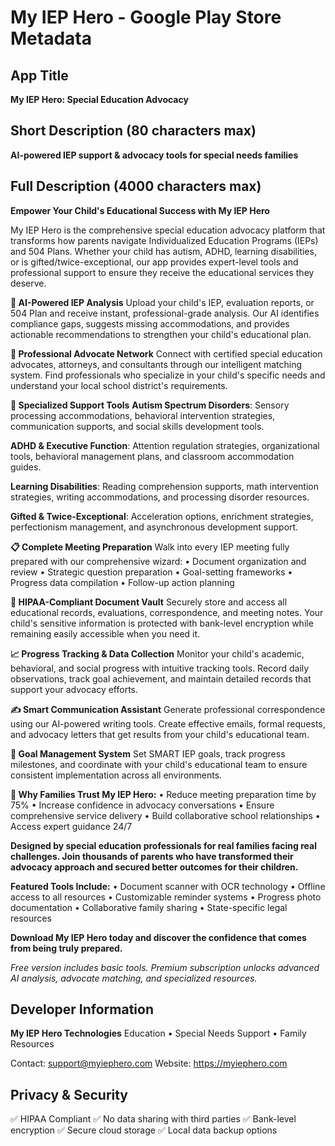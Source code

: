 # My IEP Hero - Google Play Store Metadata

## App Title
**My IEP Hero: Special Education Advocacy**

## Short Description (80 characters max)
**AI-powered IEP support & advocacy tools for special needs families**

## Full Description (4000 characters max)

**Empower Your Child's Educational Success with My IEP Hero**

My IEP Hero is the comprehensive special education advocacy platform that transforms how parents navigate Individualized Education Programs (IEPs) and 504 Plans. Whether your child has autism, ADHD, learning disabilities, or is gifted/twice-exceptional, our app provides expert-level tools and professional support to ensure they receive the educational services they deserve.

**🤖 AI-Powered IEP Analysis**
Upload your child's IEP, evaluation reports, or 504 Plan and receive instant, professional-grade analysis. Our AI identifies compliance gaps, suggests missing accommodations, and provides actionable recommendations to strengthen your child's educational plan.

**👥 Professional Advocate Network**
Connect with certified special education advocates, attorneys, and consultants through our intelligent matching system. Find professionals who specialize in your child's specific needs and understand your local school district's requirements.

**🧩 Specialized Support Tools**
**Autism Spectrum Disorders**: Sensory processing accommodations, behavioral intervention strategies, communication supports, and social skills development tools.

**ADHD & Executive Function**: Attention regulation strategies, organizational tools, behavioral management plans, and classroom accommodation guides.

**Learning Disabilities**: Reading comprehension supports, math intervention strategies, writing accommodations, and processing disorder resources.

**Gifted & Twice-Exceptional**: Acceleration options, enrichment strategies, perfectionism management, and asynchronous development support.

**📋 Complete Meeting Preparation**
Walk into every IEP meeting fully prepared with our comprehensive wizard:
• Document organization and review
• Strategic question preparation
• Goal-setting frameworks
• Progress data compilation
• Follow-up action planning

**🔐 HIPAA-Compliant Document Vault**
Securely store and access all educational records, evaluations, correspondence, and meeting notes. Your child's sensitive information is protected with bank-level encryption while remaining easily accessible when you need it.

**📈 Progress Tracking & Data Collection**
Monitor your child's academic, behavioral, and social progress with intuitive tracking tools. Record daily observations, track goal achievement, and maintain detailed records that support your advocacy efforts.

**✍️ Smart Communication Assistant**
Generate professional correspondence using our AI-powered writing tools. Create effective emails, formal requests, and advocacy letters that get results from your child's educational team.

**🎯 Goal Management System**
Set SMART IEP goals, track progress milestones, and coordinate with your child's educational team to ensure consistent implementation across all environments.

**🌟 Why Families Trust My IEP Hero:**
• Reduce meeting preparation time by 75%
• Increase confidence in advocacy conversations
• Ensure comprehensive service delivery
• Build collaborative school relationships
• Access expert guidance 24/7

**Designed by special education professionals for real families facing real challenges. Join thousands of parents who have transformed their advocacy approach and secured better outcomes for their children.**

**Featured Tools Include:**
• Document scanner with OCR technology
• Offline access to all resources
• Customizable reminder systems
• Progress photo documentation
• Collaborative family sharing
• State-specific legal resources

**Download My IEP Hero today and discover the confidence that comes from being truly prepared.**

*Free version includes basic tools. Premium subscription unlocks advanced AI analysis, advocate matching, and specialized resources.*

## Developer Information
**My IEP Hero Technologies**
Education • Special Needs Support • Family Resources

Contact: support@myiephero.com
Website: https://myiephero.com

## Privacy & Security
✅ HIPAA Compliant
✅ No data sharing with third parties
✅ Bank-level encryption
✅ Secure cloud storage
✅ Local data backup options